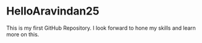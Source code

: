 # HelloAravindan25
This is my first GitHub Repository. I look forward to hone my skills and learn more on this. 
